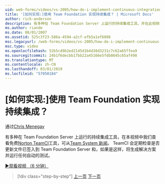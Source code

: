 ```yaml
---
uid: web-forms/videos/vs-2005/how-do-i-implement-continuous-integration-with-team-foundation
title: '[如何实现:]使用 Team Foundation 实现持续集成？ | Microsoft Docs'
author: rick-anderson
description: 有多种在 Team Foundation Server 上运行的持续集成工具，并在此视频中我们查看免费 Norton TeamCI 工具 avail...
ms.author: riande
ms.date: 08/01/2007
ms.assetid: 525c3f23-586a-4594-a2cf-efb5a1ef6898
msc.legacyurl: /web-forms/videos/vs-2005/how-do-i-implement-continuous-integration-with-team-foundation
msc.type: video
ms.openlocfilehash: 52b5cd9b2ed2145d1b4d38d3231c7c62a65ffea9
ms.sourcegitcommit: 24b1f6decbb17bb22a45166e5fdb0845c65af498
ms.translationtype: MT
ms.contentlocale: zh-CN
ms.lasthandoff: 03/01/2019
ms.locfileid: "57050184"
---
```

<a name="how-do-i-implement-continuous-integration-with-team-foundation"></a>[如何实现:]使用 Team Foundation 实现持续集成？
====================
通过[Chris Menegay](https://twitter.com/CMenegay)

有多种在 Team Foundation Server 上运行的持续集成工具，在本视频中我们查看免费[Norton TeamCI](http://teamsystemrocks.com/files/12/tools/entry1018.aspx)工具，可从[Team System 新闻](http://teamsystemrocks.com/)。 TeamCI 会定期检查是否更新文件已签入到 Team Foundation Server 和，如果是这样，将生成解决方案并运行任何自动的测试。

[&#9654;观看视频 （6 分钟）](https://channel9.msdn.com/Blogs/ASP-NET-Site-Videos/how-do-i-implement-continuous-integration-with-team-foundation)

> [!div class="step-by-step"]
> [上一页](how-do-i-discover-application-changes-prior-to-deployment.md)
> [下一页](how-do-i-automate-testing-using-team-build.md)

